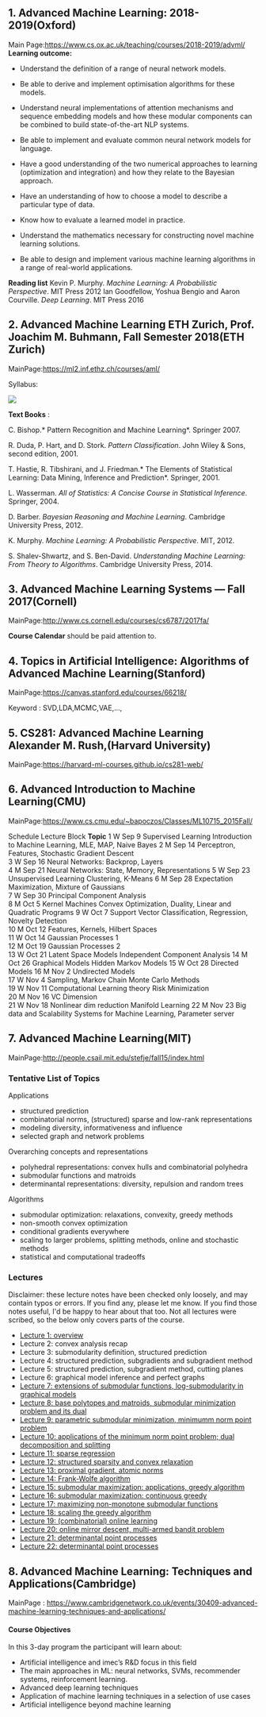 ## 1. Advanced Machine Learning:  2018-2019(Oxford)
Main Page:https://www.cs.ox.ac.uk/teaching/courses/2018-2019/advml/
**Learning outcome:**

- Understand the definition of a range of neural network models. 

- Be able to derive and implement optimisation algorithms for these models. 

- Understand neural implementations of attention mechanisms and sequence embedding models and how these modular components can be combined to build state-­of-­the-­art NLP systems. 

- Be able to implement and evaluate common neural network models for language. 

- Have a good understanding of the two numerical approaches to learning (optimization and integration) and how they relate to the Bayesian approach. 

- Have an understanding of how to choose a model to describe a particular type of data. 

- Know how to evaluate a learned model in practice. 

- Understand the mathematics necessary for constructing novel machine learning solutions. 

- Be able to design and implement various machine learning algorithms in a range of real-world applications.

**Reading list**
Kevin P. Murphy. *Machine Learning: A Probabilistic Perspective*. MIT Press 2012
Ian Goodfellow, Yoshua Bengio and Aaron Courville. *Deep Learning*. MIT Press 2016
	
## 2. Advanced Machine Learning ETH Zurich, Prof. Joachim M. Buhmann, Fall Semester 2018(ETH Zurich)

  MainPage:https://ml2.inf.ethz.ch/courses/aml/

  Syllabus:

  ![](http://ww1.sinaimg.cn/large/006ocvumly1g2chh3p8koj30wk0ni41t.jpg)

  **Text Books** : 

  C. Bishop.* Pattern Recognition and Machine Learning*. Springer 2007.

  R. Duda, P. Hart, and D. Stork. *Pattern Classification*. John Wiley & Sons, second edition, 2001.

  T. Hastie, R. Tibshirani, and J. Friedman.* The Elements of Statistical Learning: Data Mining, Inference and Prediction*. Springer, 2001.

  L. Wasserman. *All of Statistics: A Concise Course in Statistical Inference*. Springer, 2004.

  D. Barber. *Bayesian Reasoning and Machine Learning*. Cambridge University Press, 2012.

  K. Murphy. *Machine Learning: A Probabilistic Perspective*. MIT, 2012.

  S. Shalev-Shwartz, and S. Ben-David. *Understanding Machine Learning: From Theory to Algorithms*. Cambridge University Press, 2014.

## 3. Advanced Machine Learning Systems — Fall 2017(Cornell)

   MainPage:http://www.cs.cornell.edu/courses/cs6787/2017fa/

   **Course Calendar** should be paid attention to.

## 4. Topics in Artificial Intelligence: Algorithms of Advanced Machine Learning(Stanford)
MainPage:https://canvas.stanford.edu/courses/66218/

Keyword : SVD,LDA,MCMC,VAE,...,

## 5. CS281: Advanced Machine Learning Alexander M. Rush,(Harvard University)
MainPage:https://harvard-ml-courses.github.io/cs281-web/

## 6. Advanced Introduction to Machine Learning(CMU)
MainPage:https://www.cs.cmu.edu/~bapoczos/Classes/ML10715_2015Fall/

Schedule
Lecture	Block	**Topic**
1	W	Sep 9	Supervised Learning	Introduction to Machine Learning, MLE, MAP, Naive Bayes	
2	M	Sep 14		Perceptron, Features, Stochastic Gradient Descent	
3	W	Sep 16		Neural Networks: Backprop, Layers	
4	M	Sep 21		Neural Networks: State, Memory, Representations	
5	W	Sep 23	Unsupervised Learning	Clustering, K-Means	
6	M	Sep 28		Expectation Maximization, Mixture of Gaussians	
7	W	Sep 30		Principal Component Analysis	
8	M	Oct 5	Kernel Machines	Convex Optimization, Duality, Linear and Quadratic Programs	
9	W	Oct 7		Support Vector Classification, Regression, Novelty Detection	
10	M	Oct 12		Features, Kernels, Hilbert Spaces	
11	W	Oct 14		Gaussian Processes 1	
12	M	Oct 19		Gaussian Processes 2	
13	W	Oct 21	Latent Space Models	Independent Component Analysis
14	M	Oct 26	Graphical Models	Hidden Markov Models
15	W	Oct 28		Directed Models	
16	M	Nov 2		Undirected Models	
17	W	Nov 4		Sampling, Markov Chain Monte Carlo Methods	
19	W	Nov 11	Computational Learning theory	Risk Minimization	
20	M	Nov 16		VC Dimension	
21	W	Nov 18	Nonlinear dim reduction	Manifold Learning
22	M	Nov 23	Big data and Scalability	Systems for Machine Learning, Parameter server
    

## 7. Advanced Machine Learning(MIT)
MainPage:http://people.csail.mit.edu/stefje/fall15/index.html

### Tentative List of Topics

Applications

- structured prediction
- combinatorial norms, (structured) sparse and low-rank representations
- modeling diversity, informativeness and influence
- selected graph and network problems

Overarching concepts and representations

- polyhedral representations: convex hulls and combinatorial polyhedra
- submodular functions and matroids
- determinantal representations: diversity, repulsion and random trees

Algorithms

- submodular optimization: relaxations, convexity, greedy methods
- non-smooth convex optimization
- conditional gradients everywhere
- scaling to larger problems, splitting methods, online and stochastic methods
- statistical and computational tradeoffs

### Lectures

Disclaimer: these lecture notes have been checked only loosely, and may contain typos or errors. If you find any, please let me know. If you find those notes useful, I'd be happy to hear about that too. Not all lectures were scribed, so the below only covers parts of the course.

- [Lecture 1: overview](http://people.csail.mit.edu/stefje/fall15/6.883_lecture1.pdf)
- Lecture 2: convex analysis recap
- Lecture 3: submodularity definition, structured prediction
- Lecture 4: structured prediction, subgradients and subgradient method
- Lecture 5: structured prediction, subgradient method, cutting planes
- Lecture 6: graphical model inference and perfect graphs
- [Lecture 7: extensions of submodular functions, log-submodularity in graphical models](http://people.csail.mit.edu/stefje/fall15/notes_lecture7.pdf)
- [Lecture 8: base polytopes and matroids, submodular minimization problem and its dual](http://people.csail.mit.edu/stefje/fall15/notes_lecture8.pdf)
- [Lecture 9: parametric submodular minimization, minimumm norm point problem](http://people.csail.mit.edu/stefje/fall15/notes_lecture9.pdf)
- [Lecture 10: applications of the minimum norm point problem; dual decomposition and splitting](http://people.csail.mit.edu/stefje/fall15/notes_lecture10.pdf)
- [Lecture 11: sparse regression](http://people.csail.mit.edu/stefje/fall15/notes_lecture11.pdf)
- [Lecture 12: structured sparsity and convex relaxation](http://people.csail.mit.edu/stefje/fall15/notes_lecture12.pdf)
- [Lecture 13: proximal gradient, atomic norms](http://people.csail.mit.edu/stefje/fall15/notes_lecture13.pdf)
- [Lecture 14: Frank-Wolfe algorithm](http://people.csail.mit.edu/stefje/fall15/notes_lecture14.pdf)
- [Lecture 15: submodular maximization: applications, greedy algorithm](http://people.csail.mit.edu/stefje/fall15/notes_lecture15.pdf)
- [Lecture 16: submodular maximization: continuous greedy](http://people.csail.mit.edu/stefje/fall15/notes_lecture16.pdf)
- [Lecture 17: maximizing non-monotone submodular functions](http://people.csail.mit.edu/stefje/fall15/notes_lecture17.pdf)
- [Lecture 18: scaling the greedy algorithm](http://people.csail.mit.edu/stefje/fall15/notes_lecture18.pdf)
- [Lecture 19: (combinatorial) online learning](http://people.csail.mit.edu/stefje/fall15/notes_lecture19.pdf)
- [Lecture 20: online mirror descent, multi-armed bandit problem](http://people.csail.mit.edu/stefje/fall15/notes_lecture20.pdf)
- [Lecture 21: determinantal point processes](http://people.csail.mit.edu/stefje/fall15/notes_lecture21.pdf)
- [Lecture 22: determinantal point processes](http://people.csail.mit.edu/stefje/fall15/notes_lecture22.pdf)

## 8. Advanced Machine Learning: Techniques and Applications(Cambridge)

MainPage : <https://www.cambridgenetwork.co.uk/events/30409-advanced-machine-learning-techniques-and-applications/>

#### **Course Objectives**

In this 3-day program the participant will learn about:

- Artificial intelligence and imec’s R&D focus in this field
- The main approaches in ML: neural networks, SVMs, recommender systems, reinforcement learning.
- Advanced deep learning techniques
- Application of machine learning techniques in a selection of use cases
- Artificial intelligence beyond machine learning